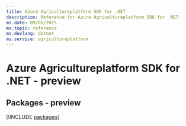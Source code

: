 ```yaml
---
title: Azure Agricultureplatform SDK for .NET
description: Reference for Azure Agricultureplatform SDK for .NET
ms.date: 09/05/2025
ms.topic: reference
ms.devlang: dotnet
ms.service: agricultureplatform
---
```

# Azure Agricultureplatform SDK for .NET - preview
## Packages - preview
[!INCLUDE [packages](agricultureplatform-index.md)]